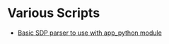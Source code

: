# Various Scripts

-   [Basic SDP parser to use with app_python
    module](/scripts/python/sdp-parser)
